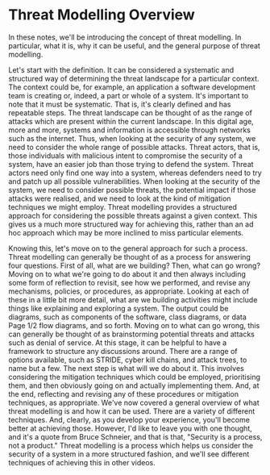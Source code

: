 # Threat Modelling Overview

In these notes, we'll be introducing the concept of threat modelling. In particular, what it is,
why it can be useful, and the general purpose of threat modelling. 

Let's start with the definition. It can be considered a systematic and structured way of determining the threat landscape for a particular context. The context could be, for example, an application a software development team is creating or, indeed, a part or whole of a system. It's important to note that it must be systematic. That is, it's clearly defined and has repeatable steps. The threat landscape can be thought of as the range of attacks which are present within the current landscape. In this digital age, more and more, systems and information is accessible through networks such as the internet. Thus, when looking at the security of any system, we need to consider the whole range of possible attacks. Threat actors, that is, those individuals with malicious intent to compromise
the security of a system, have an easier job than those trying to defend the system. Threat
actors need only find one way into a system, whereas defenders need to try and patch up all
possible vulnerabilities. When looking at the security of the system, we need to consider
possible threats, the potential impact if those attacks were realised, and we need to look at
the kind of mitigation techniques we might employ. Threat modelling provides a structured
approach for considering the possible threats against a given context. This gives us a much
more structured way for achieving this, rather than an ad hoc approach which may be more
inclined to miss particular elements.

Knowing this, let's move on to the general approach for such a process. Threat modelling can
generally be thought of as a process for answering four questions. First of all, what are we
building? Then, what can go wrong? Moving on to what we're going to do about it and then
always including some form of reflection to revisit, see how we performed, and revise any
mechanisms, policies, or procedures, as appropriate. Looking at each of these in a little bit
more detail, what are we building activities might include things like explaining and exploring
a system.
The output could be diagrams, such as components of the software, class diagrams, or data
Page 1/2
flow diagrams, and so forth. Moving on to what can go wrong, this can generally be thought
of as brainstorming potential threats and attacks such as denial of service. At this stage, it
can be helpful to have a framework to structure any discussions around.
There are a range of options available, such as STRIDE, cyber kill chains, and attack trees,
to name but a few. The next step is what will we do about it. This involves considering the
mitigation techniques which could be employed, prioritising them, and then obviously going
on and actually implementing them.
And, at the end, reflecting and revising any of these procedures or mitigation techniques, as
appropriate. We've now covered a general overview of what threat modelling is and how it
can be used. There are a variety of different techniques. And, clearly, as you develop your
experience, you'll become better at achieving those.
However, I'd like to leave you with one thought, and it's a quote from Bruce Schneier, and
that is that, "Security is a process, not a product." Threat modelling is a process which helps
us consider the security of a system in a more structured fashion, and we'll see different
techniques of achieving this in other videos.